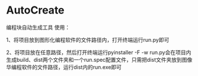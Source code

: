 # AutoCreate
编程块自动生成工具
使用：

1、将项目放到图形化编程软件的文件路径内，打开终端运行run.py即可

2、将项目放在任意路径，然后打开终端运行pyinstaller -F -w run.py会在项目内生成build、dist两个文件夹和一个run.spec配置文件，只需把dist文件夹放到图像华编程软件的文件路径，运行dist内的run.exe即可
